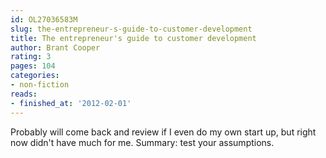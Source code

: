```yaml
---
id: OL27036583M
slug: the-entrepreneur-s-guide-to-customer-development
title: The entrepreneur's guide to customer development
author: Brant Cooper
rating: 3
pages: 104
categories:
- non-fiction
reads:
- finished_at: '2012-02-01'
---
```

Probably will come back and review if I even do my own start up, but right now didn't have much for me. Summary: test your assumptions.
